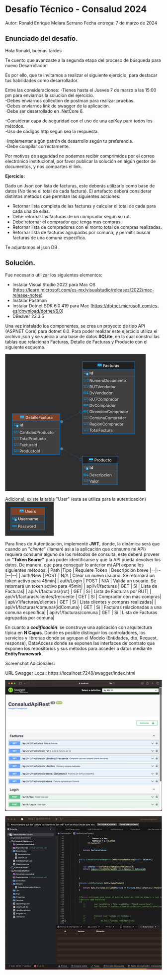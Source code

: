# Desafío Técnico - Consalud 2024

Autor: Ronald Enrique Melara Serrano
Fecha entrega: 7 de marzo de 2024

## Enunciado del desafío.
Hola Ronald, buenas tardes

Te cuento que avanzaste a la segunda etapa del proceso de búsqueda para nuevo Desarrollador.

Es por ello, que te invitamos a realizar el siguiente ejercicio, para destacar tus habilidades como desarrollador.

Entre las consideraciones:
-Tienes hasta el Jueves 7 de marzo a las 15:00 pm para enviarnos la solución del ejercicio.  
-Debes enviarnos collection de postman para realizar pruebas.  
-Debes enviarnos link de swagger de la aplicación.  
-Debe ser desarrollado en .NetCore 6.

-Considerar capa de seguridad con el uso de una apiKey para todos los métodos.  
-Uso de códigos http según sea la respuesta.

-Implementar algún patrón de desarrollo según tu preferencia.  
-Debe compilar correctamente.

Por motivos de seguridad no podemos recibir comprimidos por el correo electrónico institucional, por favor publicar la solución en algún gestor de documentos, y nos compartes el link.  
  
**Ejercicio:**

Dado un Json con lista de facturas, este deberás utilizarlo como base de datos (No tiene el total de cada factura). El artefacto deberá considerar distintos métodos que permitan las siguientes acciones:

 - Retornar lista completa de las facturas y calcular el total de cada para cada una de ellas.  
 - Debe retornar las facturas de un comprador según su rut.  
 - Debe retornar el comprador que tenga mas compras.  
 - Retornar lista de compradores con el monto total de compras realizadas.  
 - Retornar lista de facturas agrupadas por comuna, y permitir buscar facturas de una comuna específica.  
  
Te adjuntamos el json DB .

## Solución.
Fue necesario utilizar los siguientes elementos:

 - Instalar Visual Studio 2022 para Mac OS (https://learn.microsoft.com/es-mx/visualstudio/releases/2022/mac-release-notes)
 - Instalar Postman
 - Instalar Dotnet SDK 6.0.419 para Mac (https://dotnet.microsoft.com/es-es/download/dotnet/6.0)
 - DBeaver 23.3.5

Una vez instalado los componentes, se crea un proyecto de tipo API (ASPNET Core) para dotnet 6.0. 
Para poder realizar este ejercicio utiliza el archivo json y se vuelca a una base de datos **SQLite**, en la cual construí las tablas que relacionan Facturas, Detalle de Facturas y Producto con el siguiente esquema.

![enter image description here](https://github.com/ronaldmelara/desafio_tecnico_2024/blob/main/esquema_db_1.png)

Adicional, existe la tabla "User" (esta se utiliza para la autenticación)
![enter image description here](https://github.com/ronaldmelara/desafio_tecnico_2024/blob/main/esquema_bd_2.png)

Para fines de Autenticación, implementé **JWT**, donde, la dinámica será que cuando un "*cliente*" (llamaré asi a la aplicación que consume mi API) requiera consumir alguno de los métodos de consulta, este deberá proveer un **"Token Bearer"** para poder identificarse y que la API pueda devolver los datos.
De manera, que para conseguir lo anterior mi API expone los siguientes métodos:
| Path |Tipo  | Requiere Token | Descripción breve
|--|--|--|--|
| auth/New | POST  | N/A | Crear un nuevo usuario. Se retornará un token activo para 45min|
| auth/Login | POST  | N/A | Valida un usuario. Se retornará un token activo para 45min|
| api/v1/facturas | GET  | Si | Lista de Facturas|
| api/v1/facturas/{rut} | GET  | Si | Lista de Facturas por RUT|
| api/v1/facturas/clientes/frecuente | GET  | Si | Comprador con más compras|
| api/v1/facturas/clientes | GET  | Si | Lista clientes y compras realizadas|
| api/v1/facturas/comuna/{idComuna} | GET  | Si | Facturas relacionadas a una comuna específica|
| api/v1/facturas/comuna | GET  | Si | Lista de Facturas agrupadas por comuna|


En cuanto a ***codificación***: se construye una aplicación con arquitectura típica en **N Capas**.   Donde es posible distinguir los controladores, los servicios y librerías donde se agrupan el Modelo (Entidades, dto, Request, response),  DataAccess donde se exponen las interfaces de contrato que exponen los repositorios y sus métodos para acceder a datos mediante **EntityFramework**.

Screenshot Adicionales:

URL Swagger Local: https://localhost:7248/swagger/index.html

![enter image description here](https://github.com/ronaldmelara/desafio_tecnico_2024/blob/main/Swagger.png)

![enter image description here](https://github.com/ronaldmelara/desafio_tecnico_2024/blob/main/proyecto_vs2022.png)

